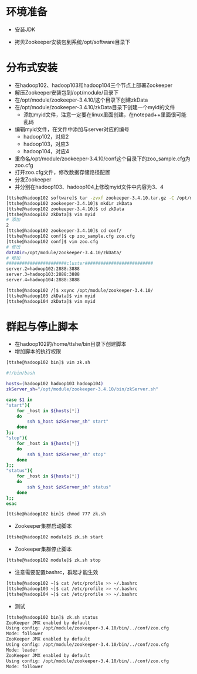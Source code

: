 # 环境准备

- 安装JDK

- 拷贝Zookeeper安装包到系统/opt/software目录下

  

# 分布式安装

- 在hadoop102、hadoop103和hadoop104三个节点上部署Zookeeper
- 解压Zookeeper安装包到/opt/module/目录下
- 在/opt/module/zookeeper-3.4.10/这个目录下创建zkData
- 在/opt/module/zookeeper-3.4.10/zkData目录下创建一个myid的文件
  - 添加myid文件，注意一定要在linux里面创建，在notepad++里面很可能乱码
- 编辑myid文件，在文件中添加与server对应的编号
  - hadoop102，对应2
  - hadoop103，对应3
  - hadoop104，对应4
- 重命名/opt/module/zookeeper-3.4.10/conf这个目录下的zoo_sample.cfg为zoo.cfg
- 打开zoo.cfg文件，修改数据存储路径配置
- 分发Zookeeper
- 并分别在hadoop103、hadoop104上修改myid文件中内容为3、4

```bash
[ttshe@hadoop102 software]$ tar -zvxf zookeeper-3.4.10.tar.gz -C /opt/module/
[ttshe@hadoop102 zookeeper-3.4.10]$ mkdir zkData
[ttshe@hadoop102 zookeeper-3.4.10]$ cd zkData
[ttshe@hadoop102 zkData]$ vim myid
# 添加
2
[ttshe@hadoop102 zookeeper-3.4.10]$ cd conf/
[ttshe@hadoop102 conf]$ cp zoo_sample.cfg zoo.cfg 
[ttshe@hadoop102 conf]$ vim zoo.cfg
# 修改 
dataDir=/opt/module/zookeeper-3.4.10/zkData/
# 增加
#######################cluster##########################
server.2=hadoop102:2888:3888
server.3=hadoop103:2888:3888
server.4=hadoop104:2888:3888

[ttshe@hadoop102 /]$ xsync /opt/module/zookeeper-3.4.10/
[ttshe@hadoop103 zkData]$ vim myid 
[ttshe@hadoop104 zkData]$ vim myid
```



# 群起与停止脚本

- 在hadoop102的/home/ttshe/bin目录下创建脚本
- 增加脚本的执行权限

```bash
[ttshe@hadoop102 bin]$ vim zk.sh
```

```bash
#!/bin/bash

hosts=(hadoop102 hadoop103 hadoop104)
zkServer_sh="/opt/module/zookeeper-3.4.10/bin/zkServer.sh"

case $1 in
"start"){
	for _host in ${hosts[*]}
	do
		ssh $_host $zkServer_sh" start"
	done
};;
"stop"){
	for _host in ${hosts[*]}
	do
		ssh $_host $zkServer_sh" stop"
	done
};;
"status"){
	for _host in ${hosts[*]}
	do
		ssh $_host $zkServer_sh" status"
	done
};;
esac
```

```bash
[ttshe@hadoop102 bin]$ chmod 777 zk.sh
```

- Zookeeper集群启动脚本

```bash
[ttshe@hadoop102 module]$ zk.sh start
```

- Zookeeper集群停止脚本

```bash
[ttshe@hadoop102 module]$ zk.sh stop
```

- 注意需要配置bashrc，群起才能生效

```bash
[ttshe@hadoop102 ~]$ cat /etc/profile >> ~/.bashrc
[ttshe@hadoop103 ~]$ cat /etc/profile >> ~/.bashrc
[ttshe@hadoop104 ~]$ cat /etc/profile >> ~/.bashrc
```

- 测试

```bash
[ttshe@hadoop102 bin]$ zk.sh status
ZooKeeper JMX enabled by default
Using config: /opt/module/zookeeper-3.4.10/bin/../conf/zoo.cfg
Mode: follower
ZooKeeper JMX enabled by default
Using config: /opt/module/zookeeper-3.4.10/bin/../conf/zoo.cfg
Mode: leader
ZooKeeper JMX enabled by default
Using config: /opt/module/zookeeper-3.4.10/bin/../conf/zoo.cfg
Mode: follower
```



